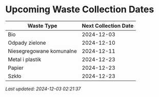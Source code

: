 # Upcoming Waste Collection Dates

| Waste Type | Next Collection Date |
|------------|----------------------|
| Bio | 2024-12-03 |
| Odpady zielone | 2024-12-10 |
| Niesegregowane komunalne | 2024-12-11 |
| Metal i plastik | 2024-12-23 |
| Papier | 2024-12-23 |
| Szkło | 2024-12-23 |


*Last updated: 2024-12-03 02:21:37*
